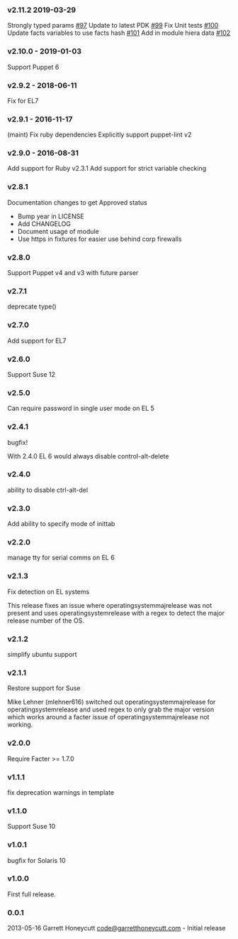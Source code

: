 ### v2.11.2 2019-03-29
  Strongly typed params [#97](https://github.com/ghoneycutt/puppet-module-inittab/issues/97)
  Update to latest PDK [#99](https://github.com/ghoneycutt/puppet-module-inittab/issues/99)
  Fix Unit tests [#100](https://github.com/ghoneycutt/puppet-module-inittab/issues/100)
  Update facts variables to use facts hash [#101](https://github.com/ghoneycutt/puppet-module-inittab/issues/101)
  Add in module hiera data [#102](https://github.com/ghoneycutt/puppet-module-inittab/issues/102)

### v2.10.0 - 2019-01-03
  Support Puppet 6

### v2.9.2 - 2018-06-11
  Fix for EL7

### v2.9.1 - 2016-11-17
  (maint) Fix ruby dependencies
  Explicitly support puppet-lint v2

### v2.9.0 - 2016-08-31
  Add support for Ruby v2.3.1
  Add support for strict variable checking

### v2.8.1
   Documentation changes to get Approved status

   * Bump year in LICENSE
   * Add CHANGELOG
   * Document usage of module
   * Use https in fixtures for easier use behind corp firewalls

### v2.8.0
  Support Puppet v4 and v3 with future parser

### v2.7.1
  deprecate type()

### v2.7.0
  Add support for EL7

### v2.6.0
  Support Suse 12

### v2.5.0
  Can require password in single user mode on EL 5

### v2.4.1
  bugfix!

  With 2.4.0 EL 6 would always disable control-alt-delete

### v2.4.0
  ability to disable ctrl-alt-del

### v2.3.0
  Add ability to specify mode of inittab

### v2.2.0
  manage tty for serial comms on EL 6

### v2.1.3
  Fix detection on EL systems

  This release fixes an issue where operatingsystemmajrelease was not present
  and uses operatingsystemrelease with a regex to detect the major release
  number of the OS.

### v2.1.2
  simplify ubuntu support

### v2.1.1
  Restore support for Suse

  Mike Lehner (mlehner616) switched out operatingsystemmajrelease for
  operatingsystemrelease and used regex to only grab the major version which
  works around a facter issue of operatingsystemmajrelease not working.

### v2.0.0
  Require Facter >= 1.7.0

### v1.1.1
  fix deprecation warnings in template

### v1.1.0
  Support Suse 10

### v1.0.1
  bugfix for Solaris 10

### v1.0.0
  First full release.

### 0.0.1
  2013-05-16 Garrett Honeycutt <code@garretthoneycutt.com> - Initial release

